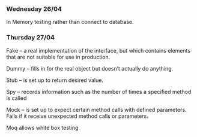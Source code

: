### Wednesday 26/04
In Memory testing rather than connect to database.


### Thursday 27/04

Fake – a real implementation of the interface, but which contains elements that are not suitable for use in production.

Dummy – fills in for the real object but doesn’t actually do anything.

Stub – is set up to return desired value.

Spy – records information such as the number of times a specified method is called

Mock – is set up to expect certain method calls with defined parameters. Fails if it receive unexpected method calls or parameters.

Moq allows white box testing 